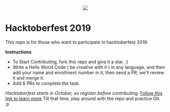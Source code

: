 <center>
<img src="https://developers.google.com/community/dsc/images/dsc_lockup.png">
</center>

# Hacktoberfest 2019
This repo is for those who want to participate in hacktoberfest 2019.

**Instructions**

 - To Start Contributing, fork this repo and give it a star. :)
 - Write a Hello World Code ( be creative with it ) in any language, and then add your name and enrollment number in it, then send a PR, we'll review it and merge it.
 - Add 6 PRs to complete the task.
 
 *Hacktoberfest starts in October, so register before contributing.*
 [Follow this link to learn more](https://hacktoberfest.digitalocean.com/)
 Till that time, play around with the repo and practice Git. :p

